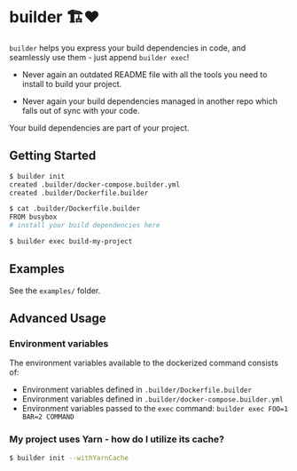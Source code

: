 # builder 🏗❤️

`builder` helps you express your build dependencies in code, and seamlessly use them - just append `builder exec`!

* Never again an outdated README file with all the tools you need to install to build your project.

* Never again your build dependencies managed in another repo which falls out of sync with your code.

Your build dependencies are part of your project.

## Getting Started

```sh
$ builder init
created .builder/docker-compose.builder.yml
created .builder/Dockerfile.builder

$ cat .builder/Dockerfile.builder
FROM busybox
# install your build dependencies here

$ builder exec build-my-project
```

## Examples

See the `examples/` folder.

## Advanced Usage

### Environment variables

The environment variables available to the dockerized command consists of:

- Environment variables defined in `.builder/Dockerfile.builder`
- Environment variables defined in `.builder/docker-compose.builder.yml`
- Environment variables passed to the `exec` command: `builder exec FOO=1 BAR=2 COMMAND`

### My project uses Yarn - how do I utilize its cache?

```sh
$ builder init --withYarnCache
```
